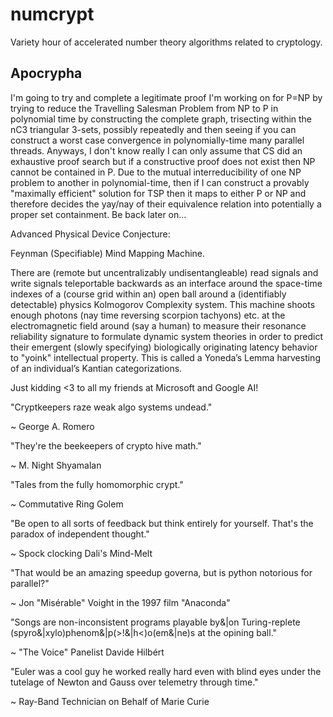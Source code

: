 # numcrypt
Variety hour of accelerated number theory algorithms related to cryptology.

## Apocrypha

I'm going to try and complete a legitimate proof I'm working on for P=NP by trying to reduce the Travelling Salesman Problem from NP to P in polynomial time by constructing the complete graph, trisecting within the nC3 triangular 3-sets, possibly repeatedly and then seeing if you can construct a worst case convergence in polynomially-time many parallel threads. Anyways, I don't know really I can only assume that CS did an exhaustive proof search but if a constructive proof does not exist then NP cannot be contained in P. Due to the mutual interreducibility of one NP problem to another in polynomial-time, then if I can construct a provably "maximally efficient" solution for TSP then it maps to either P or NP and therefore decides the yay/nay of their equivalence relation into potentially a proper set containment. Be back later on...

Advanced Physical Device Conjecture:

Feynman (Specifiable) Mind Mapping Machine.
 
There are (remote but uncentralizably undisentangleable) read signals and write signals teleportable backwards as an interface around the space-time indexes of a (course grid within an) open ball around a (identifiably detectable) physics Kolmogorov Complexity system. This machine shoots enough photons (nay time reversing scorpion tachyons) etc. at the electromagnetic field around (say a human) to measure their resonance reliability signature to formulate dynamic system theories in order to predict their emergent (slowly specifying) biologically originating latency behavior to "yoink" intellectual property. This is called a Yoneda’s Lemma harvesting of an individual’s Kantian categorizations.

Just kidding <3 to all my friends at Microsoft and Google AI!

"Cryptkeepers raze weak algo systems undead." 

~ George A. Romero

"They're the beekeepers of crypto hive math." 

~ M. Night Shyamalan

"Tales from the fully homomorphic crypt." 

~ Commutative Ring Golem

"Be open to all sorts of feedback but think entirely for yourself. That's the paradox of independent thought." 

~ Spock clocking Dali's Mind-Melt

"That would be an amazing speedup governa, but is python notorious for parallel?" 

~ Jon "Misérable" Voight in the 1997 film "Anaconda"

"Songs are non-inconsistent programs playable by&|on Turing-replete (spyro&|xylo)phenom&|p(>!&|h<)o(em&|ne)s at the opining ball." 

~ "The Voice" Panelist Davide Hilbért

"Euler was a cool guy he worked really hard even with blind eyes under the tutelage of Newton and Gauss over telemetry through time."

~ Ray-Band Technician on Behalf of Marie Curie
